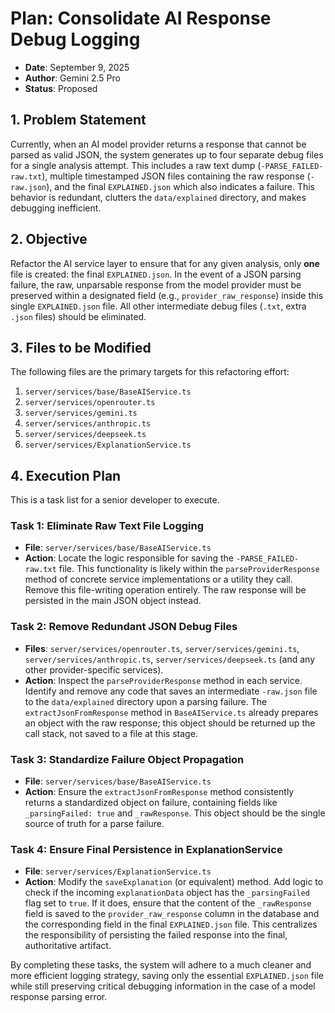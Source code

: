 # Plan: Consolidate AI Response Debug Logging

*   **Date**: September 9, 2025
*   **Author**: Gemini 2.5 Pro
*   **Status**: Proposed

## 1. Problem Statement

Currently, when an AI model provider returns a response that cannot be parsed as valid JSON, the system generates up to four separate debug files for a single analysis attempt. This includes a raw text dump (`-PARSE_FAILED-raw.txt`), multiple timestamped JSON files containing the raw response (`-raw.json`), and the final `EXPLAINED.json` which also indicates a failure. This behavior is redundant, clutters the `data/explained` directory, and makes debugging inefficient.

## 2. Objective

Refactor the AI service layer to ensure that for any given analysis, only **one** file is created: the final `EXPLAINED.json`. In the event of a JSON parsing failure, the raw, unparsable response from the model provider must be preserved within a designated field (e.g., `provider_raw_response`) inside this single `EXPLAINED.json` file. All other intermediate debug files (`.txt`, extra `.json` files) should be eliminated.

## 3. Files to be Modified

The following files are the primary targets for this refactoring effort:

1.  `server/services/base/BaseAIService.ts`
2.  `server/services/openrouter.ts`
3.  `server/services/gemini.ts`
4.  `server/services/anthropic.ts`
5.  `server/services/deepseek.ts`
6.  `server/services/ExplanationService.ts`

## 4. Execution Plan

This is a task list for a senior developer to execute.

### Task 1: Eliminate Raw Text File Logging

*   **File**: `server/services/base/BaseAIService.ts`
*   **Action**: Locate the logic responsible for saving the `-PARSE_FAILED-raw.txt` file. This functionality is likely within the `parseProviderResponse` method of concrete service implementations or a utility they call. Remove this file-writing operation entirely. The raw response will be persisted in the main JSON object instead.

### Task 2: Remove Redundant JSON Debug Files

*   **Files**: `server/services/openrouter.ts`, `server/services/gemini.ts`, `server/services/anthropic.ts`, `server/services/deepseek.ts` (and any other provider-specific services).
*   **Action**: Inspect the `parseProviderResponse` method in each service. Identify and remove any code that saves an intermediate `-raw.json` file to the `data/explained` directory upon a parsing failure. The `extractJsonFromResponse` method in `BaseAIService.ts` already prepares an object with the raw response; this object should be returned up the call stack, not saved to a file at this stage.

### Task 3: Standardize Failure Object Propagation

*   **File**: `server/services/base/BaseAIService.ts`
*   **Action**: Ensure the `extractJsonFromResponse` method consistently returns a standardized object on failure, containing fields like `_parsingFailed: true` and `_rawResponse`. This object should be the single source of truth for a parse failure.

### Task 4: Ensure Final Persistence in ExplanationService

*   **File**: `server/services/ExplanationService.ts`
*   **Action**: Modify the `saveExplanation` (or equivalent) method. Add logic to check if the incoming `explanationData` object has the `_parsingFailed` flag set to `true`. If it does, ensure that the content of the `_rawResponse` field is saved to the `provider_raw_response` column in the database and the corresponding field in the final `EXPLAINED.json` file. This centralizes the responsibility of persisting the failed response into the final, authoritative artifact.

By completing these tasks, the system will adhere to a much cleaner and more efficient logging strategy, saving only the essential `EXPLAINED.json` file while still preserving critical debugging information in the case of a model response parsing error.
